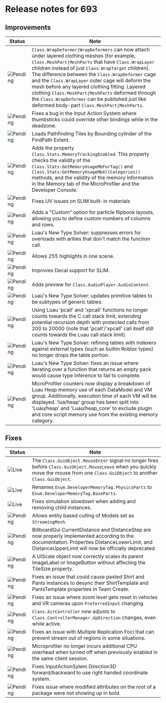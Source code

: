 # Release notes for 693

## Improvements

| Status | Note |
|--------|------|
| ![Pending](https://img.shields.io/badge/Pending-DEA517?style=flat)  | `Class.WrapDeformer\|WrapDeformers` can now attach under layered clothing meshes (for example, `Class.MeshPart\|MeshParts` that have `Class.WrapLayer` children instead of just `Class.WrapTarget` children). The difference between the `Class.WrapDeformer` cage and the `Class.WrapLayer` outer cage will deform the mesh before any layered clothing fitting. Layered clothing `Class.MeshPart\|MeshParts` deformed through the `Class.WrapDeformer` can be published just like deformed body-part `Class.MeshPart\|MeshParts`. |
| ![Pending](https://img.shields.io/badge/Pending-DEA517?style=flat)  | Fixes a bug in the Input Action System where thumbsticks could override other bindings while in the deadzone. |
| ![Pending](https://img.shields.io/badge/Pending-DEA517?style=flat)  | Loads Pathfinding Tiles by Bounding cylinder of the FindPath Extent. |
| ![Pending](https://img.shields.io/badge/Pending-DEA517?style=flat)  | Adds the property `Class.Stats.MemoryTrackingEnabled`. This property checks the validity of the `Class.Stats:GetMemoryUsageMbForTag()` and `Class.Stats:GetMemoryUsageMbAllCategories()` methods, and the validity of the memory information in the Memory tab of the MicroProfiler and the Developer Console. |
| ![Pending](https://img.shields.io/badge/Pending-DEA517?style=flat)  | Fixes UV issues on SLIM built-in materials |
| ![Pending](https://img.shields.io/badge/Pending-DEA517?style=flat)  | Adds a "Custom" option for particle flipbook layouts, allowing you to define custom numbers of columns and rows. |
| ![Pending](https://img.shields.io/badge/Pending-DEA517?style=flat)  | Luau's New Type Solver: suppresses errors for overloads with arities that don't match the function call. |
| ![Pending](https://img.shields.io/badge/Pending-DEA517?style=flat)  | Allows 255 highlights in one scene. |
| ![Pending](https://img.shields.io/badge/Pending-DEA517?style=flat)  | Improves Decal support for SLIM. |
| ![Pending](https://img.shields.io/badge/Pending-DEA517?style=flat)  | Adds preview for `Class.AudioPlayer.AudioContent`. |
| ![Pending](https://img.shields.io/badge/Pending-DEA517?style=flat)  | Luau's New Type Solver: updates primitive tables to be subtypes of generic tables. |
| ![Pending](https://img.shields.io/badge/Pending-DEA517?style=flat)  | Using Luau 'pcall' and 'xpcall' functions no longer counts towards the C call stack limit, extending potential recursion depth with protected calls from 200 to 20000 (note that 'pcall'/'xpcall' call itself still counts towards the Luau call stack limit). |
| ![Pending](https://img.shields.io/badge/Pending-DEA517?style=flat)  | Luau's New Type Solver: refining tables with indexers against external types (such as builtin Roblox types) no longer drops the table portion. |
| ![Pending](https://img.shields.io/badge/Pending-DEA517?style=flat)  | Luau's New Type Solver: fixes an issue where iterating over a function that returns an empty pack would cause type inference to fail to complete. |
| ![Pending](https://img.shields.io/badge/Pending-DEA517?style=flat)  | MicroProfiler counters now display a breakdown of Luau Heap memory use of each DataModel and VM group. Additionally, execution time of each VM will be displayed. 'lua/heap' group has been split into 'Luau/heap' and 'Luau/heap_core' to exclude plugin and core script memory use from the existing memory category. |
## Fixes

| Status | Note |
|--------|------|
| ![Live](https://img.shields.io/badge/Live-009E57?style=flat)  | The `Class.GuiObject.MouseEnter` signal no longer fires before `Class.GuiObject.MouseLeave` when you quickly move the mouse from one `Class.GuiObject` to another `Class.GuiObject`. |
| ![Live](https://img.shields.io/badge/Live-009E57?style=flat)  | Renames `Enum.DeveloperMemoryTag.PhysicsParts` to `Enum.DeveloperMemoryTag.BaseParts`. |
| ![Live](https://img.shields.io/badge/Live-009E57?style=flat)  | Fixes simulation slowdown when adding and removing child instances. |
| ![Pending](https://img.shields.io/badge/Pending-DEA517?style=flat)  | Allows entity based culling of Models set as `StreamingMesh`. |
| ![Pending](https://img.shields.io/badge/Pending-DEA517?style=flat)  | BillboardGui CurrentDistance and DistanceStep are now properly implemented according to the documentation.  Properties DistanceLowerLimit, and DistanceUpperLimit will now be officially deprecated. |
| ![Pending](https://img.shields.io/badge/Pending-DEA517?style=flat)  | A UIScale object now correctly scales its parent ImageLabel or ImageButton without affecting the TileSize property. |
| ![Pending](https://img.shields.io/badge/Pending-DEA517?style=flat)  | Fixes an issue that could cause pasted Shirt and Pants instances to desync their ShirtTemplate and PantsTemplate properties in Team Create. |
| ![Pending](https://img.shields.io/badge/Pending-DEA517?style=flat)  | Fixes an issue where zoom level gets reset in vehicles and VR cameras upon `PreferredInput` changing.  |
| ![Pending](https://img.shields.io/badge/Pending-DEA517?style=flat)  | `Class.AirController` now adjusts to `Class.ControllerManager.UpDirection` changes, even while active. |
| ![Pending](https://img.shields.io/badge/Pending-DEA517?style=flat)  | Fixes an issue with Multiple Replication Foci that can prevent stream out of regions in some situations. |
| ![Pending](https://img.shields.io/badge/Pending-DEA517?style=flat)  | Microprofiler no longer incurs additional CPU overhead when turned off when previously enabled in the same client session. |
| ![Pending](https://img.shields.io/badge/Pending-DEA517?style=flat)  | Fixes InputActionSytem Direction3D forward/backward to use right handed coordinate system. |
| ![Pending](https://img.shields.io/badge/Pending-DEA517?style=flat)  | Fixes issue where modified attributes on the root of a package were not showing up in bold. |

